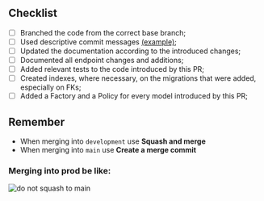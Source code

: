 ## Checklist
- [ ] Branched the code from the correct base branch;
- [ ] Used descriptive commit messages [(example)](https://github.com/angular/angular/blob/main/CONTRIBUTING.md#commit);
- [ ] Updated the documentation according to the introduced changes;
- [ ] Documented all endpoint changes and additions;
- [ ] Added relevant tests to the code introduced by this PR;
- [ ] Created indexes, where necessary, on the migrations that were added, especially on FKs;
- [ ] Added a Factory and a Policy for every model introduced by this PR;

## Remember
- When merging into `development` use **Squash and merge**
- When merging into `main` use **Create a merge commit**

### Merging into prod be like:
![do not squash to main](https://github.com/wellabe/marlie-api/assets/1895494/f3d1ec7c-a111-4553-befd-46a40708fb81)
